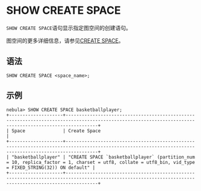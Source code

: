 # SHOW CREATE SPACE

`SHOW CREATE SPACE`语句显示指定图空间的创建语句。

图空间的更多详细信息，请参见[CREATE SPACE](../../9.space-statements/1.create-space.md)。

## 语法

```ngql
SHOW CREATE SPACE <space_name>;
```

## 示例

```ngql
nebula> SHOW CREATE SPACE basketballplayer;
+--------------------+--------------------------------------------------------------------------------------------------------------------------------------------------------+
| Space              | Create Space                                                                                                                                           |
+--------------------+--------------------------------------------------------------------------------------------------------------------------------------------------------+
| "basketballplayer" | "CREATE SPACE `basketballplayer` (partition_num = 10, replica_factor = 1, charset = utf8, collate = utf8_bin, vid_type = FIXED_STRING(32)) ON default" |
+--------------------+--------------------------------------------------------------------------------------------------------------------------------------------------------+
```
